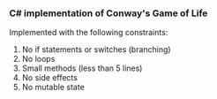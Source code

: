 ### C# implementation of Conway's Game of Life 

Implemented with the following constraints:

1. No if statements or switches (branching)
2. No loops
3. Small methods (less than 5 lines)
4. No side effects
5. No mutable state